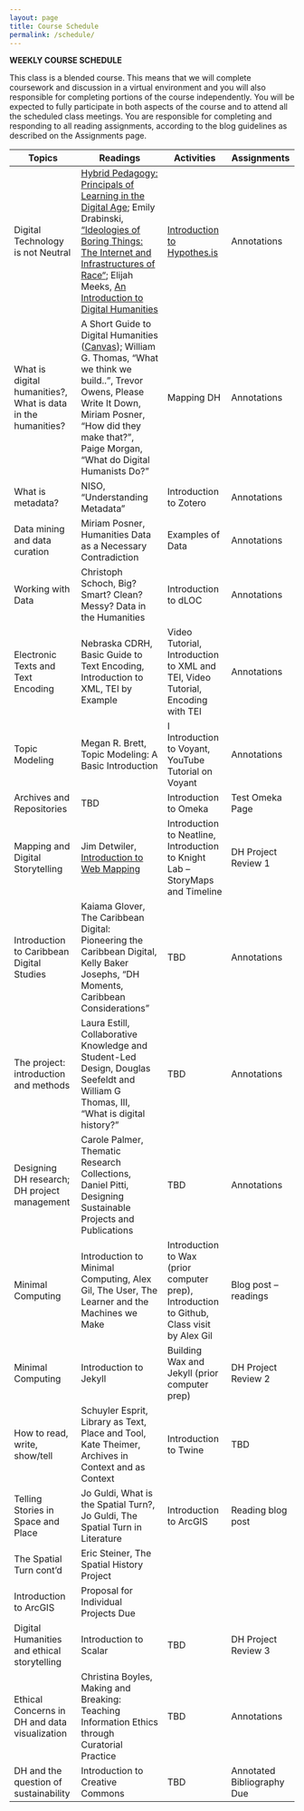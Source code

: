 ```yaml
---
layout: page
title: Course Schedule
permalink: /schedule/
---
```


__WEEKLY COURSE SCHEDULE__

This class is a blended course. This means that we will complete coursework and discussion in a virtual environment and you will also responsible for completing portions of the course independently. You will be expected to fully participate in both aspects of the course and to attend all the scheduled class meetings.  You are responsible for completing and responding to all reading assignments, according to the blog guidelines as described on the Assignments page.

|	Topics  |	Readings  |	Activities | Assignments |
| ------------ |  ---------- |  ----------- |    ---------- |
| Digital Technology is not Neutral | [Hybrid Pedagogy: Principals of Learning in the Digital Age](https://hybridpedagogy.org/bill-rights-principles-learning-digital-age/); Emily Drabinski, [“Ideologies of Boring Things: The Internet and Infrastructures of Race“](https://lareviewofbooks.org/article/ideologies-of-boring-things-the-internet-and-infrastructures-of-race/); Elijah Meeks, [An Introduction to Digital Humanities](https://youtu.be/AvZToQSX244) | [Introduction to Hypothes.is](https://web.hypothes.is/)| Annotations |
| What is digital humanities?, What is data in the humanities? | A Short Guide to Digital Humanities ([Canvas](https://canvas.instructure.com/courses/5325378Canvas)); William G. Thomas, “What we think we build..”, Trevor Owens, Please Write It Down, Miriam Posner, “How did they make that?”, Paige Morgan, “What do Digital Humanists Do?” | Mapping DH | Annotations |
| What is metadata? | NISO, “Understanding Metadata” | Introduction to Zotero | Annotations |
| Data mining and data curation | Miriam Posner, Humanities Data as a Necessary Contradiction | Examples of Data | Annotations |
| Working with Data | Christoph Schoch, Big? Smart? Clean? Messy? Data in the Humanities | Introduction to dLOC | Annotations |
| Electronic Texts and Text Encoding | Nebraska CDRH, Basic Guide to Text Encoding, Introduction to XML, TEI by Example | Video Tutorial, Introduction to XML and TEI, Video Tutorial, Encoding with TEI | Annotations |
| Topic Modeling |	Megan R. Brett, Topic Modeling: A Basic Introduction | I Introduction to Voyant, YouTube Tutorial on Voyant | Annotations |
| Archives and Repositories | TBD | Introduction to Omeka | Test Omeka Page |
| Mapping and Digital Storytelling | Jim Detwiler, [Introduction to Web Mapping](https://web.archive.org/web/20100731081233/https://www.e-education.psu.edu/geog863/book/export/html/1904) | Introduction to Neatline, 	Introduction to Knight Lab – StoryMaps and Timeline | DH Project Review 1 |
| Introduction to Caribbean Digital Studies |	Kaiama Glover, The Caribbean Digital: Pioneering the Caribbean Digital, Kelly Baker Josephs, “DH Moments, Caribbean Considerations” | TBD | Annotations |
| The project: introduction and methods | Laura Estill, Collaborative Knowledge and Student-Led Design, Douglas Seefeldt and William G Thomas, III, “What is digital history?” | TBD | Annotations |
| Designing DH research; DH project management | Carole Palmer, Thematic Research Collections, Daniel Pitti, Designing Sustainable Projects and Publications | TBD | Annotations |
| Minimal Computing	| Introduction to Minimal Computing,  Alex Gil, The User, The Learner and the Machines we Make | Introduction to Wax (prior computer prep), Introduction to Github, Class visit by Alex Gil |Blog post – readings |
| Minimal Computing | Introduction to Jekyll | Building Wax and Jekyll (prior computer prep) | DH Project Review 2 |
| How to read, write, show/tell | Schuyler Esprit, Library as Text, Place and Tool, Kate Theimer, Archives in Context and as Context | Introduction to Twine | TBD |
| Telling Stories in Space and Place |	Jo Guldi, What is the Spatial Turn?, Jo Guldi, The Spatial Turn in Literature | Introduction to ArcGIS	|Reading blog post |
| The Spatial Turn cont’d |	Eric Steiner, The Spatial History Project |
Introduction to ArcGIS	| Proposal for Individual Projects Due |
| Digital Humanities and ethical storytelling | Introduction to Scalar	| TBD | 	DH Project Review 3 |
| Ethical Concerns in DH and data visualization| Christina Boyles, Making and Breaking: Teaching Information Ethics through Curatorial Practice |	TBD | Annotations |
| DH and the question of sustainability	| Introduction to Creative Commons	| TBD | 	Annotated Bibliography Due |

